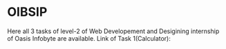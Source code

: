 # OIBSIP
Here all 3 tasks of level-2 of Web Developement and Desigining internship of Oasis Infobyte are available.
Link of Task 1(Calculator):
